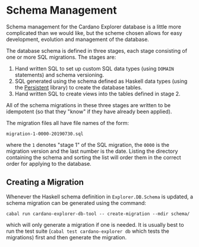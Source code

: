 # Schema Management

Schema management for the Cardano Explorer database is a little more complicated than we would like,
but the scheme chosen allows for easy development, evolution and management of the database.

The database schema is defined in three stages, each stage consisting of one or more SQL migrations.
The stages are:

1. Hand written SQL to set up custom SQL data types (using `DOMAIN` statements) and schema
   versioning.
2. SQL generated using the schema defined as Haskell data types (using the [Persistent][Persistent]
   library) to create the database tables.
3. Hand written SQL to create views into the tables defined in stage 2.

All of the schema migrations in these three stages are written to be idempotent (so that they
"know" if they have already been applied).

The migration files all have file names of the form:
```
migration-1-0000-20190730.sql
```
where the `1` denotes "stage 1" of the SQL migration, the `0000` is the migration version and the
last number is the date. Listing the directory containing the schema and sorting the list will
order them in the correct order for applying to the database.

## Creating a Migration

Whenever the Haskell schema definition in `Explorer.DB.Schema` is updated, a schema migration can
be generated using the command:
```
cabal run cardano-explorer-db-tool -- create-migration --mdir schema/
```
which will only generate a migration if one is needed. It is usually best to run the test suite
(`cabal test cardano-explorer db` which tests the migrations) first and then generate the migration.



[Persistent]: https://hackage.haskell.org/package/persistent
